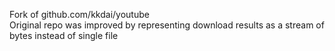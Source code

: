 Fork of github.com/kkdai/youtube <br />
Original repo was improved by representing download results as a stream of bytes instead of single file
